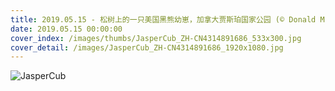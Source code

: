 ```yaml
---
title: 2019.05.15 - 松树上的一只美国黑熊幼崽，加拿大贾斯珀国家公园 (© Donald M. Jones/Minden Pictures)
date: 2019.05.15 00:00:00
cover_index: /images/thumbs/JasperCub_ZH-CN4314891686_533x300.jpg
cover_detail: /images/JasperCub_ZH-CN4314891686_1920x1080.jpg
---
```


![JasperCub](/images/JasperCub_ZH-CN4314891686_1920x1080.jpg)
